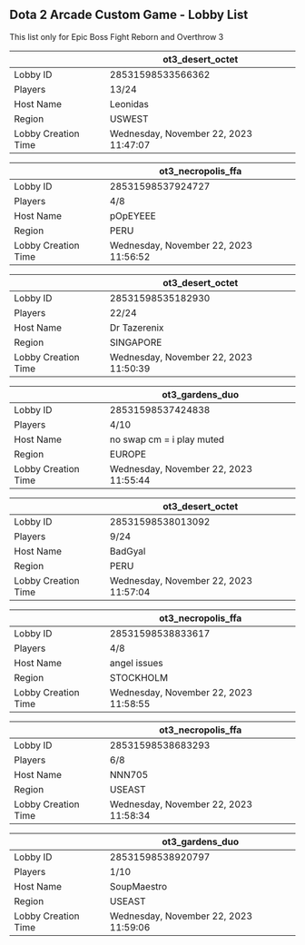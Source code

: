 ## Dota 2 Arcade Custom Game - Lobby List

This list only for Epic Boss Fight Reborn and Overthrow 3

|  | ot3_desert_octet |
| ------ | ------ |
| Lobby ID | 28531598533566362 |
| Players | 13/24 |
| Host Name | Leonidas |
| Region | USWEST |
| Lobby Creation Time | Wednesday, November 22, 2023 11:47:07 |


|  | ot3_necropolis_ffa |
| ------ | ------ |
| Lobby ID | 28531598537924727 |
| Players | 4/8 |
| Host Name | pOpEYEEE |
| Region | PERU |
| Lobby Creation Time | Wednesday, November 22, 2023 11:56:52 |


|  | ot3_desert_octet |
| ------ | ------ |
| Lobby ID | 28531598535182930 |
| Players | 22/24 |
| Host Name | Dr Tazerenix |
| Region | SINGAPORE |
| Lobby Creation Time | Wednesday, November 22, 2023 11:50:39 |


|  | ot3_gardens_duo |
| ------ | ------ |
| Lobby ID | 28531598537424838 |
| Players | 4/10 |
| Host Name | no swap cm = i play muted |
| Region | EUROPE |
| Lobby Creation Time | Wednesday, November 22, 2023 11:55:44 |


|  | ot3_desert_octet |
| ------ | ------ |
| Lobby ID | 28531598538013092 |
| Players | 9/24 |
| Host Name | BadGyal |
| Region | PERU |
| Lobby Creation Time | Wednesday, November 22, 2023 11:57:04 |


|  | ot3_necropolis_ffa |
| ------ | ------ |
| Lobby ID | 28531598538833617 |
| Players | 4/8 |
| Host Name | angel issues |
| Region | STOCKHOLM |
| Lobby Creation Time | Wednesday, November 22, 2023 11:58:55 |


|  | ot3_necropolis_ffa |
| ------ | ------ |
| Lobby ID | 28531598538683293 |
| Players | 6/8 |
| Host Name | NNN705 |
| Region | USEAST |
| Lobby Creation Time | Wednesday, November 22, 2023 11:58:34 |


|  | ot3_gardens_duo |
| ------ | ------ |
| Lobby ID | 28531598538920797 |
| Players | 1/10 |
| Host Name | SoupMaestro |
| Region | USEAST |
| Lobby Creation Time | Wednesday, November 22, 2023 11:59:06 |


